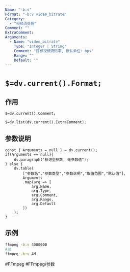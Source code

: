 ```yaml
---
Name: "-b:v"
Format: "-b:v video_bitrate"
Category:
  - "视频流处理"
Comment: ""
ExtraComment:
Arguments:
  - Name: "video_bitrate"
    Type: "Integer | String"
    Comment: "目标视频流码率, 默认单位: bps"
    Range: ""
    Default: ""
---
```


# `$=dv.current().Format;`

## 作用
`$=dv.current().Comment;`

`$=dv.list(dv.current().ExtraComment);`

## 参数说明
```dataviewjs
const { Arguments = null } = dv.current();
if(Arguments == null){
	dv.paragraph("标记型参数, 无参数值");
} else {
	dv.table(
		["参数名","参数类型","参数说明","取值范围","默认值"],
		Arguments
		.map(arg => [
			arg.Name,
			arg.Type,
			arg.Comment,
			arg.Range,
			arg.Default
		])
	);
}

```

## 示例
```bash
ffmpeg -b:v 4000000
#或
ffmpeg -b:v 4M
```

#FFmpeg #FFmpeg/参数